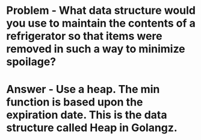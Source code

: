 # Problem - What data structure would you use to maintain the contents of a refrigerator so that items were removed in such a way to minimize spoilage?
# Answer - Use a heap. The min function is based upon the expiration date. This is the data structure called Heap in Golangz.
